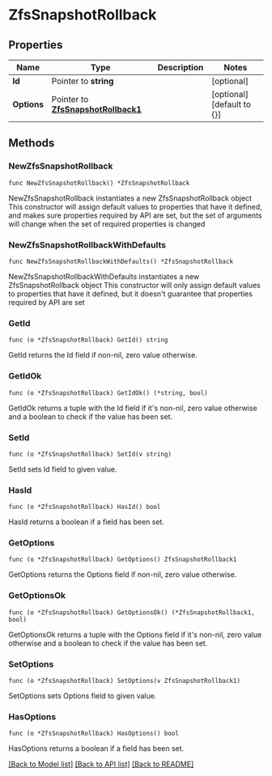 # ZfsSnapshotRollback

## Properties

Name | Type | Description | Notes
------------ | ------------- | ------------- | -------------
**Id** | Pointer to **string** |  | [optional] 
**Options** | Pointer to [**ZfsSnapshotRollback1**](ZfsSnapshotRollback1.md) |  | [optional] [default to {}]

## Methods

### NewZfsSnapshotRollback

`func NewZfsSnapshotRollback() *ZfsSnapshotRollback`

NewZfsSnapshotRollback instantiates a new ZfsSnapshotRollback object
This constructor will assign default values to properties that have it defined,
and makes sure properties required by API are set, but the set of arguments
will change when the set of required properties is changed

### NewZfsSnapshotRollbackWithDefaults

`func NewZfsSnapshotRollbackWithDefaults() *ZfsSnapshotRollback`

NewZfsSnapshotRollbackWithDefaults instantiates a new ZfsSnapshotRollback object
This constructor will only assign default values to properties that have it defined,
but it doesn't guarantee that properties required by API are set

### GetId

`func (o *ZfsSnapshotRollback) GetId() string`

GetId returns the Id field if non-nil, zero value otherwise.

### GetIdOk

`func (o *ZfsSnapshotRollback) GetIdOk() (*string, bool)`

GetIdOk returns a tuple with the Id field if it's non-nil, zero value otherwise
and a boolean to check if the value has been set.

### SetId

`func (o *ZfsSnapshotRollback) SetId(v string)`

SetId sets Id field to given value.

### HasId

`func (o *ZfsSnapshotRollback) HasId() bool`

HasId returns a boolean if a field has been set.

### GetOptions

`func (o *ZfsSnapshotRollback) GetOptions() ZfsSnapshotRollback1`

GetOptions returns the Options field if non-nil, zero value otherwise.

### GetOptionsOk

`func (o *ZfsSnapshotRollback) GetOptionsOk() (*ZfsSnapshotRollback1, bool)`

GetOptionsOk returns a tuple with the Options field if it's non-nil, zero value otherwise
and a boolean to check if the value has been set.

### SetOptions

`func (o *ZfsSnapshotRollback) SetOptions(v ZfsSnapshotRollback1)`

SetOptions sets Options field to given value.

### HasOptions

`func (o *ZfsSnapshotRollback) HasOptions() bool`

HasOptions returns a boolean if a field has been set.


[[Back to Model list]](../README.md#documentation-for-models) [[Back to API list]](../README.md#documentation-for-api-endpoints) [[Back to README]](../README.md)


